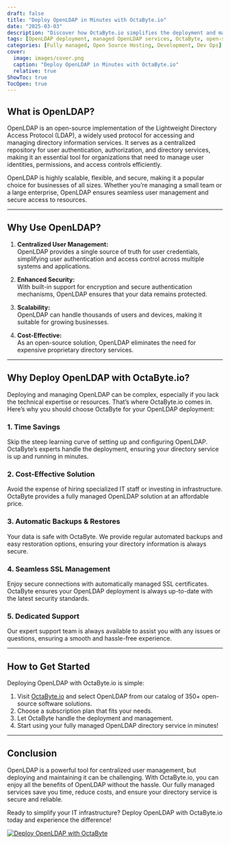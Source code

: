```yaml
---
draft: false
title: "Deploy OpenLDAP in Minutes with OctaByte.io"
date: "2025-03-03"
description: "Discover how OctaByte.io simplifies the deployment and management of OpenLDAP, a powerful open-source directory service. Learn why OpenLDAP is essential for centralized user management and how OctaByte’s fully managed services save you time, effort, and costs."
tags: [OpenLDAP deployment, managed OpenLDAP services, OctaByte, open-source directory service, centralized user management, managed IT services, OpenLDAP benefits, secure LDAP deployment, automated backups, SSL management, IT infrastructure solutions]
categories: [Fully managed, Open Source Hosting, Development, Dev Ops]
cover:
  image: images/cover.png
  caption: "Deploy OpenLDAP in Minutes with OctaByte.io"
  relative: true
ShowToc: true
TocOpen: true
---
```



## What is OpenLDAP?  

OpenLDAP is an open-source implementation of the Lightweight Directory Access Protocol (LDAP), a widely used protocol for accessing and managing directory information services. It serves as a centralized repository for user authentication, authorization, and directory services, making it an essential tool for organizations that need to manage user identities, permissions, and access controls efficiently.  

OpenLDAP is highly scalable, flexible, and secure, making it a popular choice for businesses of all sizes. Whether you’re managing a small team or a large enterprise, OpenLDAP ensures seamless user management and secure access to resources.  

---

## Why Use OpenLDAP?  

1. **Centralized User Management:**  
   OpenLDAP provides a single source of truth for user credentials, simplifying user authentication and access control across multiple systems and applications.  

2. **Enhanced Security:**  
   With built-in support for encryption and secure authentication mechanisms, OpenLDAP ensures that your data remains protected.  

3. **Scalability:**  
   OpenLDAP can handle thousands of users and devices, making it suitable for growing businesses.  

4. **Cost-Effective:**  
   As an open-source solution, OpenLDAP eliminates the need for expensive proprietary directory services.  

---

## Why Deploy OpenLDAP with OctaByte.io?  

Deploying and managing OpenLDAP can be complex, especially if you lack the technical expertise or resources. That’s where OctaByte.io comes in. Here’s why you should choose OctaByte for your OpenLDAP deployment:  

### 1. **Time Savings**  
   Skip the steep learning curve of setting up and configuring OpenLDAP. OctaByte’s experts handle the deployment, ensuring your directory service is up and running in minutes.  

### 2. **Cost-Effective Solution**  
   Avoid the expense of hiring specialized IT staff or investing in infrastructure. OctaByte provides a fully managed OpenLDAP solution at an affordable price.  

### 3. **Automatic Backups & Restores**  
   Your data is safe with OctaByte. We provide regular automated backups and easy restoration options, ensuring your directory information is always secure.  

### 4. **Seamless SSL Management**  
   Enjoy secure connections with automatically managed SSL certificates. OctaByte ensures your OpenLDAP deployment is always up-to-date with the latest security standards.  

### 5. **Dedicated Support**  
   Our expert support team is always available to assist you with any issues or questions, ensuring a smooth and hassle-free experience.  

---

## How to Get Started  

Deploying OpenLDAP with OctaByte.io is simple:  

1. Visit [OctaByte.io](https://octabyte.io) and select OpenLDAP from our catalog of 350+ open-source software solutions.  
2. Choose a subscription plan that fits your needs.  
3. Let OctaByte handle the deployment and management.  
4. Start using your fully managed OpenLDAP directory service in minutes!  

---

## Conclusion  

OpenLDAP is a powerful tool for centralized user management, but deploying and maintaining it can be challenging. With OctaByte.io, you can enjoy all the benefits of OpenLDAP without the hassle. Our fully managed services save you time, reduce costs, and ensure your directory service is secure and reliable.  

Ready to simplify your IT infrastructure? Deploy OpenLDAP with OctaByte.io today and experience the difference!

[![Deploy OpenLDAP with OctaByte](/images/deploy-on-octabyte.png)](https://octabyte.io/fully-managed-open-source-services/development/dev-ops/openldap)